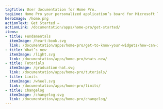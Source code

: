 ```yaml
---
tagTitle: User documentation for Home Pro.
tagLine: Home Pro your personalized application’s board for Microsoft Teams
heroImage: /home.png
actionText: Get Started →
actionLink: /documentation/apps/home-pro/get-started/
items:
- title: Fundamentals​
  itemImage: /heart-book.svg
  link: /documentation/apps/home-pro/get-to-know-your-widgets/how-can-i-add-widget-to-the-home-pro-dashboard-/
- title: What’s new
  itemImage: /light.svg
  link: /documentation/apps/home-pro/whats-new/
- title: Tutorials
  itemImage: /graduation-hat.svg
  link: /documentation/apps/home-pro/tutorials/
- title: Limits
  itemImage: /wheel.svg
  link: /documentation/apps/home-pro/limits/
- title: Changelog
  itemImage: /changelog.svg
  link: /documentation/apps/home-pro/changelog/
---
```


<Overview />